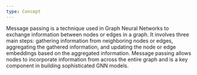 ```yaml
---
type: Concept
---
```


Message passing is a technique used in Graph Neural Networks to exchange information between nodes or edges in a graph. It involves three main steps: gathering information from neighboring nodes or edges, aggregating the gathered information, and updating the node or edge embeddings based on the aggregated information. Message passing allows nodes to incorporate information from across the entire graph and is a key component in building sophisticated GNN models.
